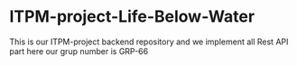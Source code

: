 # ITPM-project-Life-Below-Water
This is our ITPM-project backend repository and we implement all Rest API part here our grup number is GRP-66 
